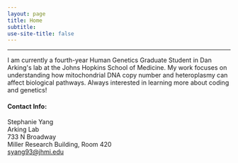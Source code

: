 ```yaml
---
layout: page
title: Home
subtitle: 
use-site-title: false
---
```

------------------------------

I am currently a fourth-year Human Genetics Graduate Student in Dan Arking's lab at the Johns Hopkins School of Medicine.  My work focuses on understanding how mitochondrial DNA copy number and heteroplasmy can affect biological pathways.  Always interested in learning more about coding and genetics!

#### Contact Info:  
Stephanie Yang    
Arking Lab  
733 N Broadway   
Miller Research Building, Room 420  
syang93@jhmi.edu  
